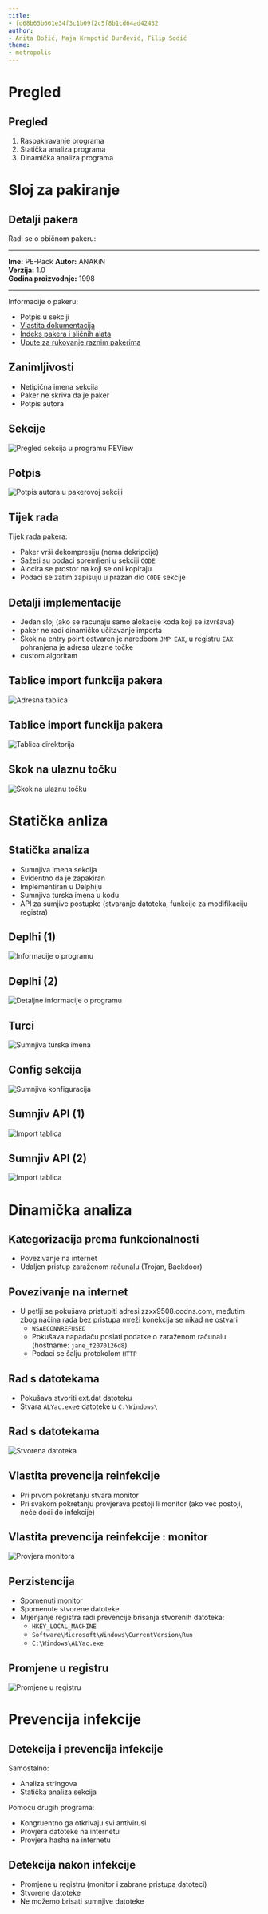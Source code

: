 ```yaml
---
title:
- fd68b65b661e34f3c1b09f2c5f8b1cd64ad42432
author:
- Anita Božić, Maja Krmpotić Đurđević, Filip Sodić
theme:
- metropolis
---
```



# Pregled

## Pregled

1. Raspakiravanje programa
2. Statička analiza programa
3. Dinamička analiza programa

# Sloj za pakiranje

## Detalji pakera

Radi se o običnom pakeru:

---------------         	 -------    
**Ime:**                      PE-Pack
**Autor:**                    ANAKiN  
**Verzija:**                  1.0     
**Godina proizvodnje:**       1998    
---------------         	 -------

Informacije o pakeru:  

- Potpis u sekciji
- [Vlastita dokumentacija](https://cheaters-heaven.com/games/tools/33175-pe-pack-v1-0.html)
- [Indeks pakera i sličnih alata](https://www.exetools.com/old-page/encrypt.htm)
- [Upute za rukovanje raznim pakerima](https://www.virusbulletin.com/virusbulletin/2012/07/quick-reference-manual-unpacking-ii)

## Zanimljivosti
 - Netipična imena sekcija
 - Paker ne skriva da je paker
 - Potpis autora

## Sekcije
![Pregled sekcija u programu PEView](peview.png)

## Potpis
![Potpis autora u pakerovoj sekciji](potpis.png)

## Tijek rada

Tijek rada pakera:

- Paker vrši dekompresiju (nema dekripcije)
- Sažeti su podaci spremljeni u sekciji `CODE`
- Alocira se prostor na koji se oni kopiraju
- Podaci se zatim zapisuju u prazan dio `CODE` sekcije 


## Detalji implementacije

- Jedan sloj (ako se racunaju samo alokacije koda koji se izvršava)
- paker ne radi dinamičko učitavanje importa
- Skok na entry point ostvaren je naredbom `JMP EAX`, u registru `EAX` pohranjena je adresa ulazne točke
- custom algoritam

## Tablice import funkcija pakera

![Adresna tablica](imports1.png)

## Tablice import funckija pakera

![Tablica direktorija](imports2.png)

## Skok na ulaznu točku

![Skok na ulaznu točku](entryPoint.png)

# Statička anliza

## Statička analiza

- Sumnjiva imena sekcija
- Evidentno da je zapakiran
- Implementiran u Delphiju
- Sumnjiva turska imena u kodu
- API za sumjive postupke (stvaranje datoteka, funkcije za modifikaciju registra)

## Deplhi (1)
![Informacije o programu](delphi.jpeg)

## Deplhi (2)
![Detaljne informacije o programu](delphi2.jpeg)

## Turci 
![Sumnjiva turska imena](turks.png)

## Config sekcija 
![Sumnjiva konfiguracija](configsection.png)

## Sumnjiv API (1)
![Import tablica](suspiciousApi.png)

## Sumnjiv API (2)
![Import tablica](suspiciousApi2.png)


# Dinamička analiza


## Kategorizacija prema funkcionalnosti

- Povezivanje na internet
- Udaljen pristup zaraženom računalu (Trojan, Backdoor)

## Povezivanje na internet

- U petlji se pokušava pristupiti adresi zzxx9508.codns.com, međutim zbog načina rada bez pristupa mreži konekcija se nikad ne ostvari
	- `WSAECONNREFUSED`
	- Pokušava napadaču poslati podatke o zaraženom računalu (hostname: `jane_f2070126d8`)
	- Podaci se šalju protokolom `HTTP`

## Rad s datotekama

- Pokušava stvoriti ext.dat datoteku
- Stvara `ALYac.exe`e datoteke u `C:\Windows\`


## Rad s datotekama

![Stvorena datoteka](alyac.png)



## Vlastita prevencija reinfekcije
- Pri prvom pokretanju stvara monitor
- Pri svakom pokretanju provjerava postoji li monitor (ako već postoji, neće doći do infekcije)

## Vlastita prevencija reinfekcije : monitor
![Provjera monitora](mutex.png)

## Perzistencija
- Spomenuti monitor
- Spomenute stvorene datoteke
- Mijenjanje registra radi prevencije brisanja stvorenih datoteka: 
	- `HKEY_LOCAL_MACHINE`
	- `Software\Microsoft\Windows\CurrentVersion\Run`
	- `C:\Windows\ALYac.exe`

## Promjene u registru

![Promjene u registru](registry.png)


# Prevencija infekcije

## Detekcija i prevencija infekcije

Samostalno:

- Analiza stringova
- Statička analiza sekcija

Pomoću drugih programa:

- Kongruentno ga otkrivaju svi antivirusi
- Provjera datoteke na internetu
- Provjera hasha na internetu


## Detekcija nakon infekcije

- Promjene u registru (monitor i zabrane pristupa datoteci)
- Stvorene datoteke
- Ne možemo brisati sumnjive datoteke

